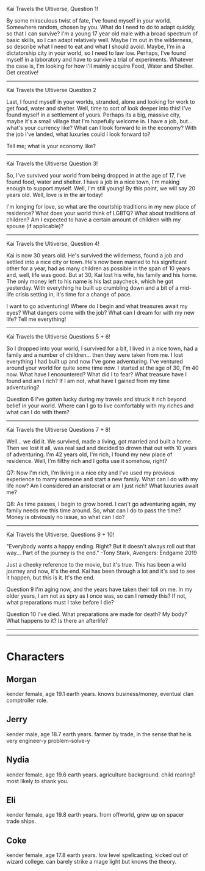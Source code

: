 Kai Travels the Ultiverse, Question 1!

By some miraculous twist of fate, I've found myself in your world. Somewhere random, chosen by you. What do I need to do to adapt quickly, so that I can survive? I'm a young 17 year old male with a broad spectrum of basic skills, so I can adapt relatively well. Maybe I'm out in the wilderness, so describe what I need to eat and what I should avoid. Maybe, I'm in a dictatorship city in your world, so I need to law low. Perhaps, I've found myself in a laboratory and have to survive a trial of experiments. Whatever the case is, I'm looking for how I'll mainly acquire Food, Water and Shelter. Get creative!

----

Kai Travels the Ultiverse Question 2

Last, I found myself in your worlds, stranded, alone and looking for work to get food, water and shelter. Well, time to sort of look deeper into this! I've found myself in a settlement of yours. Perhaps its a big, massive city, maybe it's a small village that I'm hopefully welcome in. I have a job, but... what's your currency like? What can I look forward to in the economy? With the job I've landed, what luxuries could I look forward to?

Tell me; what is your economy like?

----

Kai Travels the Ultiverse Question 3!

So, I've survived your world from being dropped in at the age of 17, I've found food, water and shelter. I have a job in a nice town, I'm making enough to support myself. Well, I'm still young! By this point, we will say 20 years old. Well, love is in the air today!

I'm longing for love, so what are the courtship traditions in my new place of residence? What does your world think of LGBTQ? What about traditions of children? Am I expected to have a certain amount of children with my spouse (if applicable)? 

----

Kai Travels the Ultiverse, Question 4!

Kai is now 30 years old. He's survived the wilderness, found a job and settled into a nice city or town. He's now been married to his significant other for a year, had as many children as possible in the span of 10 years and, well, life was good. But at 30, Kai lost his wife, his family and his home. The only money left to his name is his last paycheck, which he got yesterday. With everything he built up crumbling down and a bit of a mid-life crisis setting in, it's time for a change of pace.

I want to go adventuring! Where do I begin and what treasures await my eyes? What dangers come with the job? What can I dream for with my new life?
Tell me everything!

----

Kai Travels the Ultiverse Questions 5 + 6!

So I dropped into your world, I survived for a bit, I lived in a nice town, had a family and a number of children... then they were taken from me. I lost everything I had built up and now I've gone adventuring. I've ventured around your world for quite some time now. I started at the age of 30, I'm 40 now. What have I encountered? What did I to fear? What treasure have I found and am I rich? If I am not, what have I gained from my time adventuring? 

Question 6
I've gotten lucky during my travels and struck it rich beyond belief in your world. Where can I go to live comfortably with my riches and what can I do with them?

----

Kai Travels the Ultiverse Questions 7 + 8!

Well... we did it. We survived, made a living, got married and built a home. Then we lost it all, was real sad and decided to drown that out with 10 years of adventuring. I'm 42 years old, I'm rich, I found my new place of residence. Well, I'm filthy rich and I gotta use it somehow, right?

Q7: Now I'm rich, I'm living in a nice city and I've used my previous experience to marry someone and start a new family. What can I do with my life now? Am I considered an aristocrat or am I just rich? What luxuries await me?

Q8: As time passes, I begin to grow bored. I can't go adventuring again, my family needs me this time around. So, what can I do to pass the time? Money is obviously no issue, so what can I do?

----

Kai Travels the Ultiverse, Questions 9 + 10!

"Everybody wants a happy ending. Right? But it doesn't always roll out that way... Part of the journey is the end." -Tony Stark, Avengers: Endgame 2019

Just a cheeky reference to the movie, but it's true. This has been a wild journey and now, it's the end. Kai has been through a lot and it's sad to see it happen, but this is it. It's the end.

Question 9
I'm aging now, and the years have taken their toll on me. In my older years, I am not as spry as I once was, so can I remedy this? If not, what preparations must I take before I die?

Question 10
I've died. What preparations are made for death? My body? What happens to it? Is there an afterlife?

-----
-----

# Characters

## Morgan
kender female, age 19.1 earth years.
knows business/money, eventual clan comptroller role.

## Jerry
kender male, age 18.7 earth years.
farmer by trade, in the sense that he is very engineer-y problem-solve-y

## Nydia
kender female, age 19.6 earth years.
agriculture background.
child rearing?
most likely to shank you.

## Eli
kender female, age 19.8 earth years.
from offworld, grew up on spacer trade ships.

## Coke
kender female, age 17.8 earth years.
low level spellcasting, kicked out of wizard college.
can barely strike a mage light but knows the theory.
